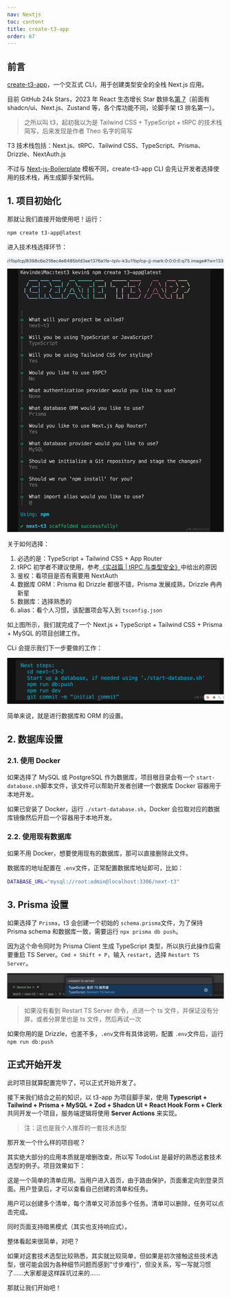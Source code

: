 ```yaml
---
nav: Nextjs
toc: content
title: create-t3-app
order: 67
---
```


## 前言

[create-t3-app](https://github.com/t3-oss/create-t3-app)，一个交互式 CLI，用于创建类型安全的全栈 Next.js 应用。

目前 GitHub 24k Stars，2023 年 React 生态增长 Star 数排名[第 7](https://risingstars.js.org/2023/zh#section-react)（前面有 shadcn/ui、Next.js、Zustand 等，各个库功能不同，论脚手架 t3 排名第一）。

> 之所以叫 t3，起初我以为是 Tailwind CSS + TypeScript + tRPC 的技术栈简写，后来发现是作者 Theo 名字的简写

T3 技术栈包括：Next.js、tRPC、Tailwind CSS、TypeScript、Prisma、Drizzle、NextAuth.js

不过与 [Next-js-Boilerplate](https://github.com/ixartz/Next-js-Boilerplate) 模板不同，create-t3-app CLI 会先让开发者选择使用的技术栈，再生成脚手架代码。

## 1. 项目初始化

那就让我们直接开始使用吧！运行：

```bash
npm create t3-app@latest
```

进入技术栈选择环节：

![alt text](./image-286.png)

关于如何选择：

1.  必选的是：TypeScript + Tailwind CSS + App Router
2.  tRPC 初学者不建议使用，参考[《实战篇 | tRPC 与类型安全》](https://juejin.cn/book/7307859898316881957/section/7386648113714298890#heading-7)中给出的原因
3.  鉴权：看项目是否有需要用 NextAuth
4.  数据库 ORM：Prisma 和 Drizzle 都很不错，Prisma 发展成熟，Drizzle 冉冉新星
5.  数据库：选择熟悉的
6.  alias：看个人习惯，该配置项会写入到 `tsconfig.json`

如上图所示，我们就完成了一个 Next.js + TypeScript + Tailwind CSS + Prisma + MySQL 的项目创建工作。

CLi 会提示我们下一步要做的工作：

![alt text](./image-287.png)

简单来说，就是进行数据库和 ORM 的设置。

## 2. 数据库设置

### 2.1. 使用 Docker

如果选择了 MySQL 或 PostgreSQL 作为数据库，项目根目录会有一个 `start-database.sh`脚本文件，该文件可以帮助开发者创建一个数据库 Docker 容器用于本地开发。

如果已安装了 Docker，运行 `./start-database.sh`，Docker 会拉取对应的数据库镜像然后开启一个容器用于本地开发。

### 2.2. 使用现有数据库

如果不用 Docker，想要使用现有的数据库，那可以直接删除此文件。

数据库的地址配置在 `.env`文件，正常配置数据库地址即可，比如：

```bash
DATABASE_URL="mysql://root:admin@localhost:3306/next-t3"
```

## 3. Prisma 设置

如果选择了 `Prisma`，t3 会创建一个初始的 `schema.prisma`文件，为了保持 Prisma schema 和数据库一致，需要运行 `npx prisma db push`。

因为这个命令同时为 Prisma Client 生成 TypeScript 类型，所以执行此操作后需要重启 TS Server。`Cmd + Shift + P`，输入 `restart`，选择 `Restart TS Server`。

![alt text](./image-288.png)

> 如果没有看到 Restart TS Server 命令，点进一个 ts 文件，并保证没有分屏，或者分屏里也是 ts 文件，然后再试一次

如果你用的是 Drizzle，也差不多，`.env`文件有具体说明，配置 `.env`文件后，运行 `npm run db:push`

## 正式开始开发

此时项目就算配置完毕了，可以正式开始开发了。

接下来我们结合之前的知识，以 t3-app 为项目脚手架，使用 **Typescript + Tailwind + Prisma + MySQL + Zod + Shadcn UI + React Hook Form + Clerk** 共同开发一个项目，服务端逻辑将使用 **Server Actions** 来实现。

> 注：这也是我个人推荐的一套技术选型

那开发一个什么样的项目呢？

其实绝大部分的应用本质就是增删改查，所以写 TodoList 是最好的熟悉这套技术选型的例子。项目效果如下：

这是一个简单的清单应用。当用户进入首页，由于路由保护，页面重定向到登录页面。用户登录后，才可以查看自己创建的清单和任务。

用户可以创建多个清单，每个清单又可添加多个任务。清单可以删除，任务可以点击完成。

同时页面支持暗黑模式（其实也支持响应式）。

整体看起来很简单，对吧？

如果对这套技术选型比较熟悉，其实就比较简单，但如果是初次接触这些技术选型，很可能会因为各种细节问题而感到“寸步难行”，但没关系，写一写就习惯了……大家都是这样踩坑过来的……

那就让我们开始吧！
